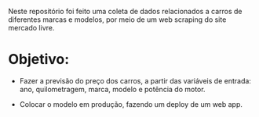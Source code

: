 
Neste repositório foi feito uma coleta de dados relacionados a carros de diferentes marcas e modelos, por meio de um web scraping do site  mercado livre.

# Objetivo: 
 - Fazer a previsão do preço dos carros, a partir das variáveis de entrada: ano, quilometragem, marca, modelo e potência do motor.

 - Colocar o modelo em produção, fazendo um deploy de um web app.
